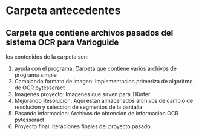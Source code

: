 # Carpeta antecedentes
## Carpeta que contiene archivos pasados del sistema OCR para Varioguide

los contenidos de la carpeta son:

1. ayuda con el programa: Carpeta que contiene varios archivos de programa simple
2. Cambiando formato de imagen: Implementacion primeriza de algoritmo de OCR pytesseract
3. Imagenes proyecto: Imagenes que sirven para TKinter
4. Mejorando Resolucion: Aqui estan almacenados archivos de cambio de resolucion y seleccion de segmentos de la pantalla  
5. Pasando informacion: Archivos de obtencion de informacion OCR pytesseract
6. Proyecto final: Iteraciones finales del proyecto pasado
